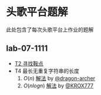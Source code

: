 # 头歌平台题解

此处包含了每次头歌平台上作业的题解

## lab-07-1111

- [T2 寻找鞍点](lab-07-1111/T2.md)
- T4 最长无重复字符串的长度
   1. $O(n)$ [解法](lab-07-1111/T4-1.md) by [@dragon-archer](https://github.com/dragon-archer)
   2. $O(nlogn)$ [解法](lab-07-1111/T4-2.md) by [@KROX777](https://github.com/KROX777)

